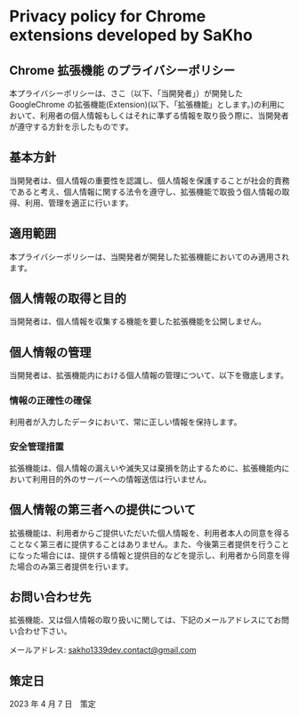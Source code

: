 # Privacy policy for Chrome extensions developed by SaKho

## Chrome 拡張機能 のプライバシーポリシー

本プライバシーポリシーは、さこ（以下、「当開発者」）が開発した GoogleChrome の拡張機能(Extension)(以下、「拡張機能」とします。)の利用において、利用者の個人情報もしくはそれに準ずる情報を取り扱う際に、当開発者が遵守する方針を示したものです。

## 基本方針

当開発者は、個人情報の重要性を認識し、個人情報を保護することが社会的責務であると考え、個人情報に関する法令を遵守し、拡張機能で取扱う個人情報の取得、利用、管理を適正に行います。

## 適用範囲

本プライバシーポリシーは、当開発者が開発した拡張機能においてのみ適用されます。

## 個人情報の取得と目的

当開発者は、個人情報を収集する機能を要した拡張機能を公開しません。

## 個人情報の管理

当開発者は、拡張機能内における個人情報の管理について、以下を徹底します。

### 情報の正確性の確保

利用者が入力したデータにおいて、常に正しい情報を保持します。

### 安全管理措置

拡張機能は、個人情報の漏えいや滅失又は棄損を防止するために、拡張機能内において利用目的外のサーバーへの情報送信は行いません。

## 個人情報の第三者への提供について

拡張機能は、利用者からご提供いただいた個人情報を、利用者本人の同意を得ることなく第三者に提供することはありません。また、今後第三者提供を行うことになった場合には、提供する情報と提供目的などを提示し、利用者から同意を得た場合のみ第三者提供を行います。

## お問い合わせ先

拡張機能、又は個人情報の取り扱いに関しては、下記のメールアドレスにてお問い合わせ下さい。

メールアドレス: sakho1339dev.contact@gmail.com

## 策定日

2023 年 4 月 7 日　策定
